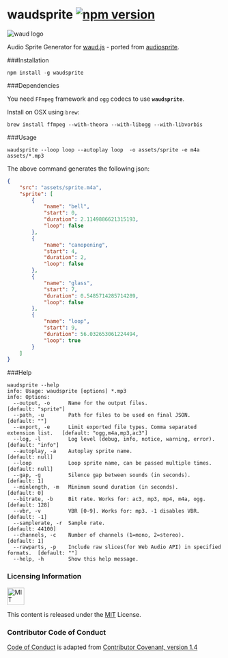 # waudsprite [![npm version](https://badge.fury.io/js/waudsprite.svg)](https://www.npmjs.com/package/waudsprite)

![waud logo](https://raw.githubusercontent.com/adireddy/waud/dev/logo.png)

Audio Sprite Generator for [waud.js](https://github.com/adireddy/waud) - ported from [audiosprite](https://github.com/tonistiigi/audiosprite).

###Installation

```
npm install -g waudsprite
```

###Dependencies

You need `FFmpeg` framework and `ogg` codecs to use **`waudsprite`**.

Install on OSX using `brew`:

```
brew install ffmpeg --with-theora --with-libogg --with-libvorbis
```

###Usage

```
waudsprite --loop loop --autoplay loop  -o assets/sprite -e m4a assets/*.mp3
```

The above command generates the following json:

```json
{
	"src": "assets/sprite.m4a",
	"sprite": [
		{
			"name": "bell",
			"start": 0,
			"duration": 2.1149886621315193,
			"loop": false
		},
		{
			"name": "canopening",
			"start": 4,
			"duration": 2,
			"loop": false
		},
		{
			"name": "glass",
			"start": 7,
			"duration": 0.5485714285714289,
			"loop": false
		},
		{
			"name": "loop",
			"start": 9,
			"duration": 56.032653061224494,
			"loop": true
		}
	]
}
```

###Help

```
waudsprite --help
info: Usage: waudsprite [options] *.mp3
info: Options:
  --output, -o      Name for the output files.                                   [default: "sprite"]
  --path, -u        Path for files to be used on final JSON.                     [default: ""]
  --export, -e      Limit exported file types. Comma separated extension list.   [default: "ogg,m4a,mp3,ac3"]
  --log, -l         Log level (debug, info, notice, warning, error).             [default: "info"]
  --autoplay, -a    Autoplay sprite name.                                        [default: null]
  --loop            Loop sprite name, can be passed multiple times.              [default: null]
  --gap, -g         Silence gap between sounds (in seconds).                     [default: 1]
  --minlength, -m   Minimum sound duration (in seconds).                         [default: 0]
  --bitrate, -b     Bit rate. Works for: ac3, mp3, mp4, m4a, ogg.                [default: 128]
  --vbr, -v         VBR [0-9]. Works for: mp3. -1 disables VBR.                  [default: -1]
  --samplerate, -r  Sample rate.                                                 [default: 44100]
  --channels, -c    Number of channels (1=mono, 2=stereo).                       [default: 1]
  --rawparts, -p    Include raw slices(for Web Audio API) in specified formats.  [default: ""]
  --help, -h        Show this help message.
```

### Licensing Information

<a rel="license" href="http://opensource.org/licenses/MIT">
<img alt="MIT license" height="40" src="http://upload.wikimedia.org/wikipedia/commons/c/c3/License_icon-mit.svg" /></a>

This content is released under the [MIT](http://opensource.org/licenses/MIT) License.

### Contributor Code of Conduct ###

[Code of Conduct](https://github.com/CoralineAda/contributor_covenant) is adapted from [Contributor Covenant, version 1.4](http://contributor-covenant.org/version/1/4)
